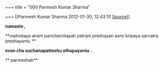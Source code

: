 +++
title = "000 Parmesh Kumar Sharma"

+++
[[Parmesh Kumar Sharma	2012-01-30, 12:43:10 [Source](https://groups.google.com/g/bvparishat/c/-pPJfRbPzeo)]]



**namaste ,**

**mahodaya aham paricharchayah patrani preshayan asmi kripaya sarvatra preshayantu **

**evan cha suchanapatteshu sthapayantu .**

**                     parmeshah**

